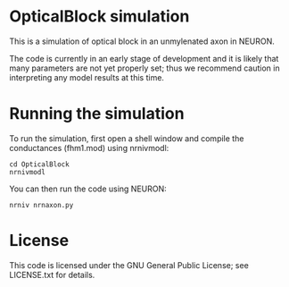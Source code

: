 OpticalBlock simulation
=======================

This is a simulation of optical block in an unmylenated axon in NEURON.

The code is currently in an early stage of development and it is likely that
many parameters are not yet properly set; thus we recommend caution in
interpreting any model results at this time.

# Running the simulation

To run the simulation, first open a shell window and compile the conductances
(fhm1.mod) using nrnivmodl:

    cd OpticalBlock
    nrnivmodl

You can then run the code using NEURON:

    nrniv nrnaxon.py

# License

This code is licensed under the GNU General Public License; see LICENSE.txt for
details.
